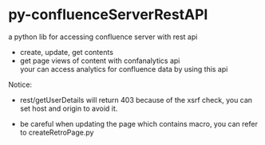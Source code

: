 # py-confluenceServerRestAPI
a python lib for accessing confluence server with rest api

- create, update, get contents
- get page views of content with confanalytics api <br>
your can access analytics for confluence data by using this api

Notice:
- rest/getUserDetails will return 403 because of the xsrf check, you can set host and origin to avoid it.

- be careful when updating the page which contains macro, you can refer to createRetroPage.py


